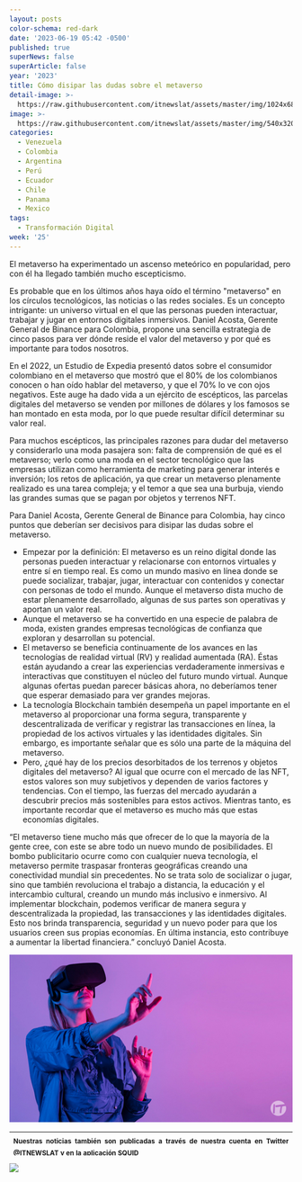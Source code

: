 ```yaml
---
layout: posts
color-schema: red-dark
date: '2023-06-19 05:42 -0500'
published: true
superNews: false
superArticle: false
year: '2023'
title: Cómo disipar las dudas sobre el metaverso
detail-image: >-
  https://raw.githubusercontent.com/itnewslat/assets/master/img/1024x680/mujer-metaverso-g.jpg
image: >-
  https://raw.githubusercontent.com/itnewslat/assets/master/img/540x320/mujer-metaverso-p.jpg
categories:
  - Venezuela
  - Colombia
  - Argentina
  - Perú
  - Ecuador
  - Chile
  - Panama
  - Mexico
tags:
  - Transformación Digital
week: '25'
---
```

El metaverso ha experimentado un ascenso meteórico en popularidad, pero con él ha llegado también mucho escepticismo.

Es probable que en los últimos años haya oído el término "metaverso" en los círculos tecnológicos, las noticias o las redes sociales. Es un concepto intrigante: un universo virtual en el que las personas pueden interactuar, trabajar y jugar en entornos digitales inmersivos. Daniel Acosta, Gerente General de Binance para Colombia, propone una sencilla estrategia de cinco pasos para ver dónde reside el valor del metaverso y por qué es importante para todos nosotros.
 
En el 2022, un Estudio de Expedia presentó datos sobre el consumidor colombiano en el metaverso que mostró que el 80% de los colombianos conocen o han oído hablar del metaverso, y que el 70% lo ve con ojos negativos. Este auge ha dado vida a un ejército de escépticos, las parcelas digitales del metaverso se venden por millones de dólares y los famosos se han montado en esta moda, por lo que puede resultar difícil determinar su valor real.
 
Para muchos escépticos, las principales razones para dudar del metaverso y considerarlo una moda pasajera son: falta de comprensión de qué es el metaverso; verlo como una moda en el sector tecnológico que las empresas utilizan como herramienta de marketing para generar interés e inversión; los retos de aplicación, ya que crear un metaverso plenamente realizado es una tarea compleja; y el temor a que sea una burbuja, viendo las grandes sumas que se pagan por objetos y terrenos NFT.
 
Para Daniel Acosta, Gerente General de Binance para Colombia, hay cinco puntos que deberían ser decisivos para disipar las dudas sobre el metaverso.
 
- Empezar por la definición: El metaverso es un reino digital donde las personas pueden interactuar y relacionarse con entornos virtuales y entre sí en tiempo real. Es como un mundo masivo en línea donde se puede socializar, trabajar, jugar, interactuar con contenidos y conectar con personas de todo el mundo. Aunque el metaverso dista mucho de estar plenamente desarrollado, algunas de sus partes son operativas y aportan un valor real.
- Aunque el metaverso se ha convertido en una especie de palabra de moda, existen grandes empresas tecnológicas de confianza que exploran y desarrollan su potencial.
- El metaverso se beneficia continuamente de los avances en las tecnologías de realidad virtual (RV) y realidad aumentada (RA). Éstas están ayudando a crear las experiencias verdaderamente inmersivas e interactivas que constituyen el núcleo del futuro mundo virtual. Aunque algunas ofertas puedan parecer básicas ahora, no deberíamos tener que esperar demasiado para ver grandes mejoras.
- La tecnología Blockchain también desempeña un papel importante en el metaverso al proporcionar una forma segura, transparente y descentralizada de verificar y registrar las transacciones en línea, la propiedad de los activos virtuales y las identidades digitales. Sin embargo, es importante señalar que es sólo una parte de la máquina del metaverso.
- Pero, ¿qué hay de los precios desorbitados de los terrenos y objetos digitales del metaverso? Al igual que ocurre con el mercado de las NFT, estos valores son muy subjetivos y dependen de varios factores y tendencias. Con el tiempo, las fuerzas del mercado ayudarán a descubrir precios más sostenibles para estos activos. Mientras tanto, es importante recordar que el metaverso es mucho más que estas economías digitales.
 
“El metaverso tiene mucho más que ofrecer de lo que la mayoría de la gente cree, con este se abre todo un nuevo mundo de posibilidades. El bombo publicitario ocurre como con cualquier nueva tecnología, el metaverso permite traspasar fronteras geográficas creando una conectividad mundial sin precedentes. No se trata solo de socializar o jugar, sino que también revoluciona el trabajo a distancia, la educación y el intercambio cultural, creando un mundo más inclusivo e inmersivo. Al implementar blockchain, podemos verificar de manera segura y descentralizada la propiedad, las transacciones y las identidades digitales. Esto nos brinda transparencia, seguridad y un nuevo poder para que los usuarios creen sus propias economías. En última instancia, esto contribuye a aumentar la libertad financiera.” concluyó Daniel Acosta.

![](https://raw.githubusercontent.com/itnewslat/assets/master/img/540x320/mujer-metaverso-p.jpg)


<table style="height: 42px;" width="569">
<tbody>
<tr>
<td style="text-align: justify;"><sub><strong>Nuestras noticias también son publicadas a través de nuestra cuenta en Twitter <a href="https://twitter.com/itnewslat?lang=es">@ITNEWSLAT</a> y en la aplicación <a href="https://squidapp.co/en/">SQUID</a></strong></sub></td>
</tr>
</tbody>
</table>
<img src="https://tracker.metricool.com/c3po.jpg?hash=56f88a41e39ab42c063cc51676587a04"/>